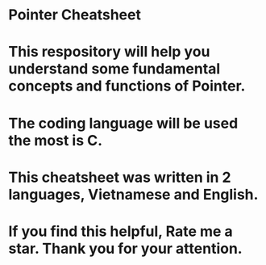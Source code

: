 # Pointer Cheatsheet
# This respository will help you understand some fundamental concepts and functions of Pointer.
# The coding language will be used the most is C.
# This cheatsheet was written in 2 languages, Vietnamese and English.
# If you find this helpful, Rate me a star. Thank you for your attention. 
